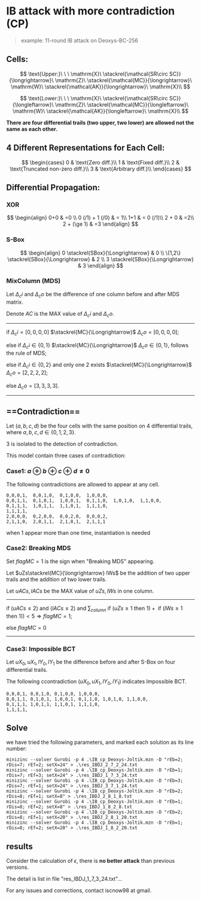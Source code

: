 # IB attack with more contradiction (CP)

> example: 11-round IB attack on Deoxys-BC-256

## Cells:

$$
\text{Upper:}\ \ \ 
\mathrm{X}\  \stackrel{\mathcal{SR\circ SC}}{\longrightarrow}\  \mathrm{Z}\  \stackrel{\mathcal{MC}}{\longrightarrow}\  \mathrm{W}\  \stackrel{\mathcal{AK}}{\longrightarrow}\  \mathrm{X}\\
$$

$$
\text{Lower:}\ \ \ 
\mathrm{X}\  \stackrel{\mathcal{SR\circ SC}}{\longleftarrow}\  \mathrm{Z}\  \stackrel{\mathcal{MC}}{\longleftarrow}\  \mathrm{W}\  \stackrel{\mathcal{AK}}{\longleftarrow}\  \mathrm{X}\\
$$

**There are four differential trails (two upper, two lower) are allowed not the same as each other.**

## 4 Different Representations for Each Cell:

$$
\begin{cases}
0 & \text{Zero diff.}\\
1 & \text{Fixed diff.}\\
2 & \text{Truncated non-zero diff.}\\
3 & \text{Arbitrary diff.}\\
\end{cases}
$$


## Differential Propagation:

### XOR

$$
\begin{align}
0+0 & =0 \\
0 (/1) + 1 (/0) & = 1\\
1+1 & =  0 (/1)\\
2 + 0 & =2\\
2 + (\ge 1) & =3
\end{align}
$$

### S-Box

$$
\begin{align}
0 \stackrel{SBox}{\Longrightarrow} & 0 \\
\{1,2\} \stackrel{SBox}{\Longrightarrow} & 2 \\
3 \stackrel{SBox}{\Longrightarrow} & 3
\end{align}
$$

### MixColumn (MDS)

Let $\Delta_ci$ and $\Delta_co$ be the difference of one column before and after MDS matrix.

Denote $AC$ is the MAX value of $\Delta_ci$ and $\Delta_co$.

---

if $\Delta_ci = [0,0,0,0]$ $\stackrel{MC}{\Longrightarrow}$ $\Delta_co = [0,0,0,0]$;

else if $\Delta_ci\in \{0,1\}$ $\stackrel{MC}{\Longrightarrow}$ $\Delta_co \in \{0,1\}$, follows the rule of MDS;

else if $\Delta_ci \in \{0,2\}$ and only one $2$ exists $\stackrel{MC}{\Longrightarrow}$ $\Delta_co=[2,2,2,2]$;

else $\Delta_co=[3,3,3,3]$.

---

## ==Contradiction==

Let $(a,b,c,d)$ be the four cells with the same position on 4 differential trails, where $a,b,c,d \in \{0,1,2,3\}$.

$3$ is isolated to the detection of contradiction.

This model contain three cases of contradiction:

### Case1: $a\oplus b\oplus c\oplus d\neq0$

The following contradictions are allowed to appear at any cell.

```
0,0,0,1,  0,0,1,0,  0,1,0,0,  1,0,0,0,
0,0,1,1,  0,1,0,1,  1,0,0,1,  0,1,1,0,  1,0,1,0,  1,1,0,0,
0,1,1,1,  1,0,1,1,  1,1,0,1,  1,1,1,0,
1,1,1,1,
2,0,0,0,  0,2,0,0,  0,0,2,0,  0,0,0,2,
2,1,1,0,  2,0,1,1,  2,1,0,1,  2,1,1,1
```

when $1$ appear more than one time, instantiation is needed

### Case2: Breaking MDS

Set $flagMC=1$ is the sign when "Breaking MDS" appearing.

Let $uZs\stackrel{MC}{\longrightarrow} lWs$ be the addition of two upper trails and the addition of two lower trails.

Let $uACs,lACs$ be the MAX value of $uZs, lWs$ in one column.

---

$\text{if } (uACs \le 2) \text{ and }(lACs \le 2) \text{ and } \sum_{column}{\text{ if }(uZs\ge1 \text{ then } 1) + \text{ if }(lWs\ge1 \text{ then } 1))<5} \Rightarrow flagMC=1$;

$\text{else } flagMC=0$

---

### Case3: Impossible BCT

Let $uX_0,uX_1,lY_0,lY_1$ be the difference before and after S-Box on four differential trails.

The following ccontradiction $(uX_0,uX_1,lY_0,lY_1)$  indicates Impossible BCT.

```
0,0,0,1, 0,0,1,0, 0,1,0,0, 1,0,0,0,
0,0,1,1, 0,1,0,1, 1,0,0,1, 0,1,1,0, 1,0,1,0, 1,1,0,0,
0,1,1,1, 1,0,1,1, 1,1,0,1, 1,1,1,0,
1,1,1,1,
```



## Solve

we have tried the following parameters, and marked each solution as its line number:

```
minizinc --solver Gurobi -p 4 .\IB_cp_Deoxys-Joltik.mzn -D "rEb=2; rDis=7; rEf=2; setX=24" > .\res_IBDJ_2_7_2_24.txt
minizinc --solver Gurobi -p 4 .\IB_cp_Deoxys-Joltik.mzn -D "rEb=1; rDis=7; rEf=3; setX=24" > .\res_IBDJ_1_7_3_24.txt
minizinc --solver Gurobi -p 4 .\IB_cp_Deoxys-Joltik.mzn -D "rEb=3; rDis=7; rEf=1; setX=24" > .\res_IBDJ_3_7_1_24.txt
minizinc --solver Gurobi -p 4 .\IB_cp_Deoxys-Joltik.mzn -D "rEb=2; rDis=8; rEf=1; setX=8" > .\res_IBDJ_2_8_1_8.txt
minizinc --solver Gurobi -p 4 .\IB_cp_Deoxys-Joltik.mzn -D "rEb=1; rDis=8; rEf=2; setX=8" > .\res_IBDJ_1_8_2_8.txt
minizinc --solver Gurobi -p 4 .\IB_cp_Deoxys-Joltik.mzn -D "rEb=2; rDis=8; rEf=1; setX=20" > .\res_IBDJ_2_8_1_20.txt
minizinc --solver Gurobi -p 4 .\IB_cp_Deoxys-Joltik.mzn -D "rEb=1; rDis=8; rEf=2; setX=20" > .\res_IBDJ_1_8_2_20.txt
```



## results

Consider the calculation of $\epsilon$, there is **no better attack** than previous versions.

The detail is list in file "res_IBDJ_1_7_3_24.txt"...

For any issues and corrections, contact iscnow98 at gmail.
